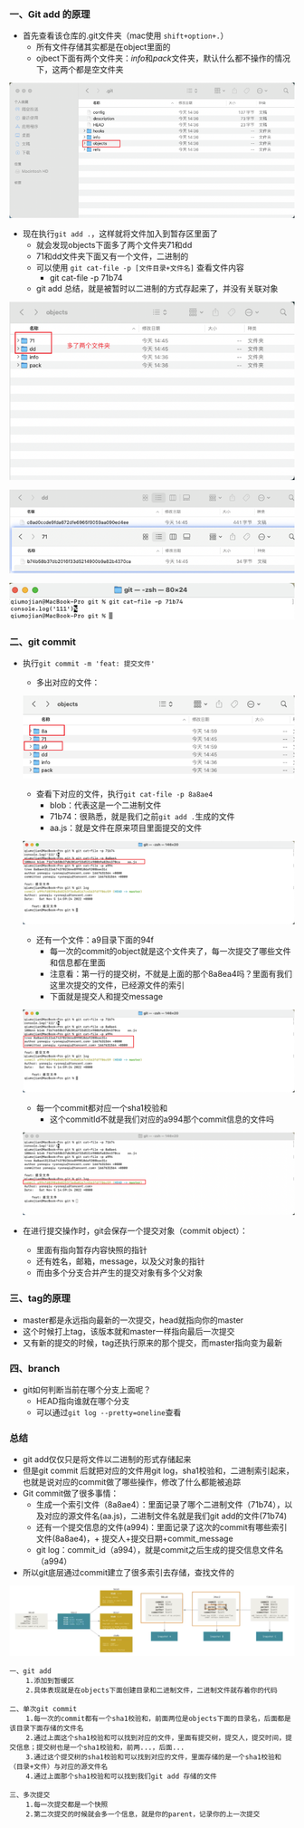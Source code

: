 ### 一、Git add 的原理

- 首先查看该仓库的.git文件夹（mac使用 `shift+option+.`）
  - 所有文件存储其实都是在object里面的
  - ojbect下面有两个文件夹：*info*和*pack*文件夹，默认什么都不操作的情况下，这两个都是空文件夹

![./images/dot_git_item.png](./images/dot_git_item.png)

- 现在执行`git add .`，这样就将文件加入到暂存区里面了
  - 就会发现objects下面多了两个文件夹71和dd
  - 71和dd文件夹下面又有一个文件，二进制的 
  - 可以使用 `git cat-file -p [文件目录+文件名]` 查看文件内容
    - git cat-file -p 71b74
  - git add 总结，就是被暂时以二进制的方式存起来了，并没有关联对象

![](./images/git_add_dir.png)

![](./images/git_add_file.png)

![](./images/git_cat_file_p.png)

### 二、git commit

- 执行`git commit -m 'feat: 提交文件'`

  - 多出对应的文件：

  ![](./images/git_commit_dir.png)

  - 查看下对应的文件，执行`git cat-file -p 8a8ae4`
    - blob：代表这是一个二进制文件
    - 71b74：很熟悉，就是我们之前`git add .`生成的文件
    - aa.js：就是文件在原来项目里面提交的文件

  ![](images/git_commit_cat_file_01.png)

  - 还有一个文件：a9目录下面的94f
    - 每一次的commit的object就是这个文件夹了，每一次提交了哪些文件和信息都在里面
    - 注意看：第一行的提交树，不就是上面的那个8a8ea4吗？里面有我们这里次提交的文件，已经源文件的索引
    - 下面就是提交人和提交message

  ![](./images/git_commit_info_01.png)

  - 每一个commit都对应一个sha1校验和
    - 这个commitId不就是我们对应的a994那个commit信息的文件吗

  ![](./images/git_log_sha1.png)

- 在进行提交操作时，git会保存一个提交对象（commit object）：
  - 里面有指向暂存内容快照的指针
  - 还有姓名，邮箱，message，以及父对象的指针
  - 而由多个分支合并产生的提交对象有多个父对象



### 三、tag的原理

- master都是永远指向最新的一次提交，head就指向你的master
- 这个时候打上tag，该版本就和master一样指向最后一次提交
- 又有新的提交的时候，tag还执行原来的那个提交，而master指向变为最新

### 四、branch

- git如何判断当前在哪个分支上面呢？
  - HEAD指向谁就在哪个分支
  - 可以通过`git log --pretty=oneline`查看

### 总结

- git add仅仅只是将文件以二进制的形式存储起来
- 但是git commit 后就把对应的文件用git log，sha1校验和，二进制索引起来，也就是说对应的commit做了哪些操作，修改了什么都能被追踪
- Git commit做了很多事情：
  - 生成一个索引文件（8a8ae4）：里面记录了哪个二进制文件（71b74），以及对应的源文件名(aa.js)，二进制文件名就是我们git add的文件(71b74)
  - 还有一个提交信息的文件(a994)：里面记录了这次的commit有哪些索引文件(8a8ae4)，+ 提交人+提交日期+commit_message
  - git log：commit_id（a994），就是commit之后生成的提交信息文件名（a994）
- 所以git底层通过commit建立了很多索引去存储，查找文件的

![](./images/git_commit_parent.png)

```
一、git add 
	1.添加到暂缓区
	2.具体表现就是在objects下面创建目录和二进制文件，二进制文件就存着你的代码

二、单次git commit 
	1.每一次的commit都有一个sha1校验和，前面两位是objects下面的目录名，后面都是该目录下面存储的文件名
	2.通过上面这个sha1校验和可以找到对应的文件，里面有提交树，提交人，提交时间，提交信息；提交树也是一个sha1校验和，前两...，后面...
	3.通过这个提交树的sha1校验和可以找到对应的文件，里面存储的是一个sha1校验和（目录+文件）与对应的源文件名
	4.通过上面那个sha1校验和可以找到我们git add 存储的文件
	
三、多次提交
	1.每一次提交都是一个快照
	2.第二次提交的时候就会多一个信息，就是你的parent，记录你的上一次提交
```

